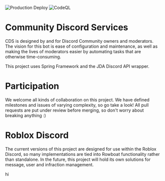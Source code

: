 ![Production Deploy](https://github.com/misterveiga/cds/workflows/Production%20Deploy/badge.svg)
![CodeQL](https://github.com/misterveiga/rdss/workflows/CodeQL/badge.svg?branch=master)
# Community Discord Services
CDS is designed by and for Discord Community owners and moderators.
The vision for this bot is ease of configuration and maintenance, as well as making the lives of moderators easier by automating tasks that are otherwise time-consuming.

This project uses Spring Framework and the JDA Discord API wrapper.

# Participation
We welcome all kinds of collaboration on this project. We have defined milestones and issues of varying complexity, so go take a look! 
All pull requests are put under review before merging, so don't worry about breaking anything :)

# Roblox Discord
The current versions of this project are designed for use within the Roblox Discord, so many implementations are tied into Rowboat functionality rather than standalone.
In the future, this project will hold its own solutions for message, user and infraction management.

hi
